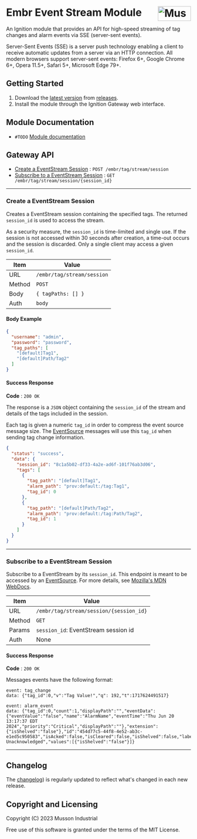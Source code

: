 # Embr Event Stream Module [<img src="https://cdn.mussonindustrial.com/files/public/images/emblem.svg" alt="Musson Industrial Logo" width="90" height="40" align="right">][embr]

An Ignition module that provides an API for high-speed streaming of tag changes and alarm events via SSE (server-sent events).

Server-Sent Events (SSE) is a server push technology enabling a client to receive automatic updates from a server via an HTTP connection.
All modern browsers support server-sent events: Firefox 6+, Google Chrome 6+, Opera 11.5+, Safari 5+, Microsoft Edge 79+.

## Getting Started
1. Download the [latest version] from [releases].
2. Install the module through the Ignition Gateway web interface.

## Module Documentation
- `#TODO` [Module documentation][documentation]

## Gateway API

* [Create a EventStream Session](#Create-a-EventStream) : `POST /embr/tag/stream/session`
* [Subscribe to a EventStream Session](#Subscribe-to-a-EventStream) : `GET /embr/tag/stream/session/{session_id}`

---
### Create a EventStream Session

Creates a EventStream session containing the specified tags.
The returned `session_id` is used to access the stream.

As a security measure, the `session_id` is time-limited and single use.
If the session is not accessed within 30 seconds after creation, a time-out occurs and the session is discarded.
Only a single client may access a given `session_id`.


| Item   | Value                      |
|--------|----------------------------|
| URL    | `/embr/tag/stream/session` |
| Method | `POST`                     |
| Body   | `{ tagPaths: [] }`         |
| Auth   | `body`                     |

#### Body Example
```json
{
  "username": "admin",
  "password": "password",
  "tag_paths": [
    "[default]Tag1",
    "[default]Path/Tag2"
  ]
}
```

#### Success Response

**Code** : `200 OK`

The response is a `JSON` object containing the `session_id` of the stream and details of the tags included in the session.

Each tag is given a numeric `tag_id` in order to compress the event source message size.
The [EventSource] messages will use this `tag_id` when sending tag change information.

```json
{
  "status": "success",
  "data": {
    "session_id": "8c1a5b02-df33-4a2e-ad6f-101f76ab3d06",
    "tags": [
      {
        "tag_path": "[default]Tag1",
        "alarm_path": "prov:default:/tag:Tag1",
        "tag_id": 0
      },
      {
        "tag_path": "[default]Path/Tag2",
        "alarm_path": "prov:default:/tag:Path/Tag2",
        "tag_id": 1
      }
    ]
  }
}
```

---
### Subscribe to a EventStream Session

Subscribe to a EventStream by its `session_id`.
This endpoint is meant to be accessed by an [EventSource].
For more details, see [Mozilla's MDN WebDocs](https://developer.mozilla.org/en-US/docs/Web/API/EventSource).

| Item   | Value                                   |
|--------|-----------------------------------------|
| URL    | `/embr/tag/stream/session/{session_id}` |
| Method | `GET`                                   |
| Params | `session_id`: EventStream session id      |
| Auth   | None                                    |

#### Success Response

**Code** : `200 OK`

Messages events have the following format:

```
event: tag_change
data: {"tag_id":0,"v":"Tag Value!","q": 192,"t":1717624491517}

event: alarm_event
data: {"tag_id":0,"count":1,"displayPath":"","eventData":{"eventValue":"false","name":"AlarmName","eventTime":"Thu Jun 20 13:17:37 EDT 2024","priority":"Critical","displayPath":""},"extension":{"isShelved":"false"},"id":"454d77c5-44f8-4e52-ab3c-e1ed5c950583","isAcked":false,"isCleared":false,"isShelved":false,"label":"AlarmName","name":"AlarmName","notes":"","priority":"Critical","source":"prov:default:/tag:Tag1:/alm:AlarmName","state":"Active, Unacknowledged","values":[{"isShelved":"false"}]}
```


---
## Changelog

The [changelog](./CHANGELOG.md)) is regularly updated to reflect what's changed in each new release.

## Copyright and Licensing

Copyright (C) 2023 Musson Industrial

Free use of this software is granted under the terms of the MIT License.

[embr]: https://github.com/mussonindustrial/embr
[releases]: https://github.com/mussonindustrial/embr/releases
[documentation]: https://docs.mussonindustrial.com/
[latest version]: https://github.com/mussonindustrial/embr/releases/download/embr-chart-js-0.1.3-SNAPSHOT/Embr-Chartjs-module.modl
[EventSource]: https://developer.mozilla.org/en-US/docs/Web/API/EventSource
